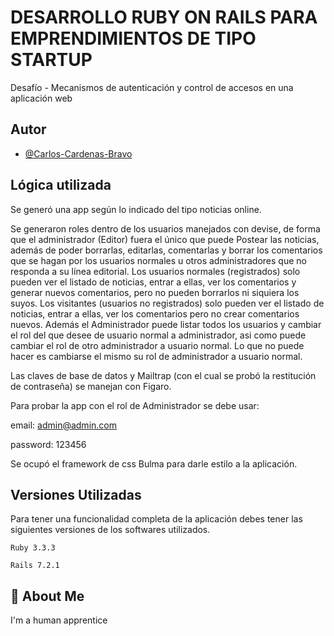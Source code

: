 
# DESARROLLO RUBY ON RAILS PARA EMPRENDIMIENTOS DE TIPO STARTUP

Desafío - Mecanismos de autenticación y control
de accesos en una aplicación web






## Autor

- [@Carlos-Cardenas-Bravo](https://github.com/Carlos-Cardenas-Bravo)


## Lógica utilizada

Se generó una app según lo indicado del tipo noticias online.

Se generaron roles dentro de los usuarios manejados con devise, de forma que el administrador (Editor) fuera el único que puede Postear las noticias, además de poder borrarlas, editarlas, comentarlas y borrar los comentarios que se hagan por los usuarios normales u otros administradores que no responda a su línea editorial.
Los usuarios normales (registrados) solo pueden ver el listado de noticias, entrar a ellas, ver los comentarios y generar nuevos comentarios, pero no pueden borrarlos ni siquiera los suyos.
Los visitantes (usuarios no registrados) solo pueden ver el listado de noticias, entrar a ellas, ver los comentarios pero no crear comentarios nuevos.
Además el Administrador puede listar todos los usuarios y cambiar el rol del que desee de usuario normal a administrador, asi como puede cambiar el rol de otro administrador a usuario normal. Lo que no puede hacer es cambiarse el mismo su rol de administrador a usuario normal.

Las claves de base de datos y Mailtrap (con el cual se probó la restitución de contraseña) se manejan con Figaro.

Para probar la app con el rol de Administrador se debe usar:

email: admin@admin.com

password: 123456

Se ocupó el framework de css Bulma para darle estilo a la aplicación.


## Versiones Utilizadas

Para tener una funcionalidad completa de la aplicación debes tener las siguientes versiones de los softwares utilizados.

`Ruby 3.3.3`

`Rails 7.2.1 `


## 🚀 About Me
I'm a human apprentice

